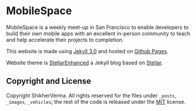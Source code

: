 # MobileSpace

MobileSpace is a weekly meet-up in San Francisco to enable developers to build their own mobile apps with an excellent in-person community to teach and help accelerate their projects to completion.

This website is made using [Jekyll 3.0](https://jekyllrb.com/news/2015/10/26/jekyll-3-0-released/) and hosted on [Github Pages](https://pages.github.com/).

Website theme is [StellarEnhanced](https://github.com/auv-iitk/auv-iitk.github.io) a Jekyll blog based on [Stellar](https://html5up.net/stellar).

## Copyright and License

Copyright ShikherVerma. All rights reserved for the files under `_posts`, `_images`, `_vehicles`; the rest of the code is released under the [MIT](https://github.com/ShikherVerma/shikherverma.github.io/blob/gh-pages/LICENSE) license.
